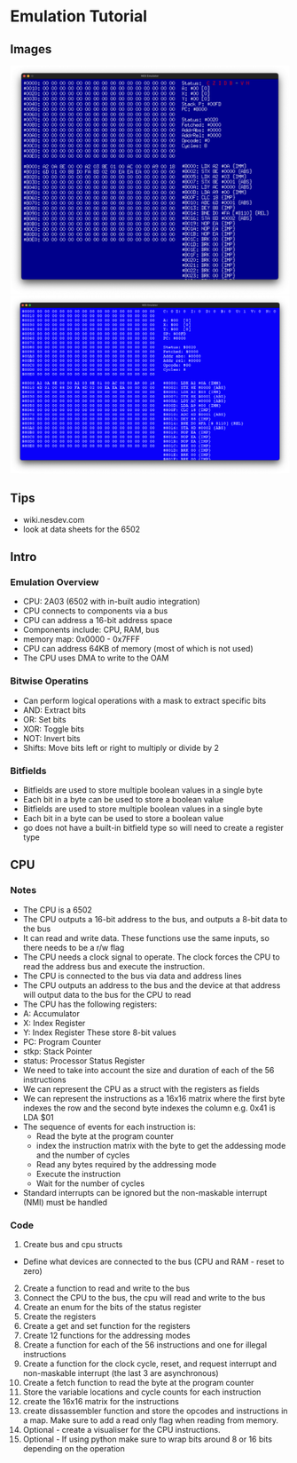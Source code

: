 # Emulation Tutorial 

## Images
![Go](go.png)
![Python](python.png)


## Tips
 - wiki.nesdev.com
 - look at data sheets for the 6502

## Intro

### Emulation Overview
 - CPU: 2A03 (6502 with in-built audio integration)
 - CPU connects to components via a bus
 - CPU can address a 16-bit address space
 - Components include: CPU, RAM, bus 
 - memory map: 0x0000 - 0x7FFF
 - CPU can address 64KB of memory (most of which is not used)
 - The CPU uses DMA to write to the OAM

### Bitwise Operatins
 - Can perform logical operations with a mask to extract specific bits
 - AND: Extract bits
 - OR: Set bits
 - XOR: Toggle bits
 - NOT: Invert bits
 - Shifts: Move bits left or right to multiply or divide by 2

### Bitfields
 - Bitfields are used to store multiple boolean values in a single byte
 - Each bit in a byte can be used to store a boolean value
 - Bitfields are used to store multiple boolean values in a single byte
 - Each bit in a byte can be used to store a boolean value
 - go does not have a built-in bitfield type so will need to create a register type


## CPU

### Notes
 - The CPU is a 6502
 - The CPU outputs a 16-bit address to the bus, and outputs a 8-bit data to the bus
 - It can read and write data. These functions use the same inputs, so there needs to be a r/w flag
 - The CPU needs a clock signal to operate. The clock forces the CPU to read the address bus and execute the instruction.
 - The CPU is connected to the bus via data and address lines
 - The CPU outputs an address to the bus and the device at that address will output data to the bus for the CPU to read
 - The CPU has the following registers:
  - A: Accumulator
  - X: Index Register
  - Y: Index Register
  These store 8-bit values
  - PC: Program Counter
  - stkp: Stack Pointer
  - status: Processor Status Register
  - We need to take into account the size and duration of each of the 56 instructions
  - We can represent the CPU as a struct with the registers as fields
  - We can represent the instructions as a 16x16 matrix where the first byte indexes the row and the second byte indexes the column e.g. 0x41 is LDA $01
  - The sequence of events for each instruction is:
    - Read the byte at the program counter
    - index the instruction matrix with the byte to get the addessing mode and the number of cycles
    - Read any bytes required by the addressing mode
    - Execute the instruction
    - Wait for the number of cycles
  - Standard interrupts can be ignored but the non-maskable interrupt (NMI) must be handled

### Code
1. Create bus and cpu structs
  - Define what devices are connected to the bus (CPU and RAM - reset to zero)
2. Create a function to read and write to the bus
3. Connect the CPU to the bus, the cpu will read and write to the bus
4. Create an enum for the bits of the status register
5. Create the registers
6. Create a get and set function for the registers
7. Create 12 functions for the addressing modes
9. Create a function for each of the 56 instructions and one for illegal instructions
10. Create a function for the clock cycle, reset, and request interrupt and non-maskable interrupt (the last 3 are asynchronous)
11. Create a fetch function to read the byte at the program counter
12. Store the variable locations and cycle counts for each instruction
13. create the 16x16 matrix for the instructions
14. create dissassembler function and store the opcodes and instructions in a map. Make sure to add a read only flag when reading from memory.
15. Optional - create a visualiser for the CPU instructions.
16. Optional - If using python make sure to wrap bits around 8 or 16 bits depending on the operation